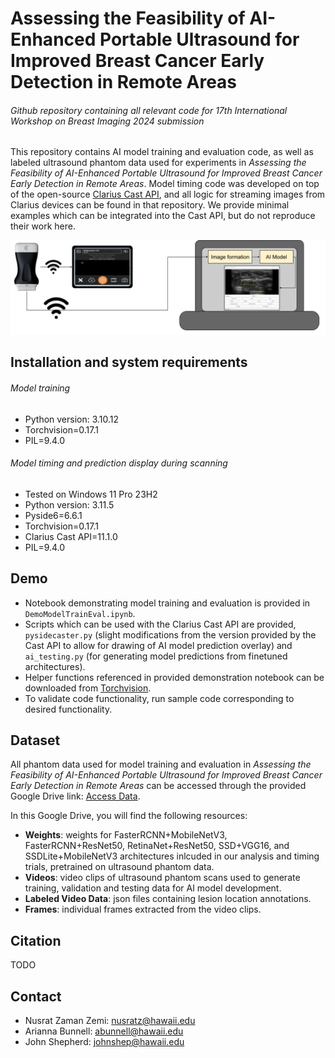 # Assessing the Feasibility of AI-Enhanced Portable Ultrasound for Improved Breast Cancer Early Detection in Remote Areas
###### Github repository containing all relevant code for 17th International Workshop on Breast Imaging 2024 submission

This repository contains AI model training and evaluation code, as well as labeled ultrasound phantom data used for experiments in _Assessing the Feasibility of AI-Enhanced Portable Ultrasound for Improved Breast Cancer Early Detection in Remote Areas_. Model timing code was developed on top of the open-source [Clarius Cast API](https://github.com/clariusdev/cast), and all logic for streaming images from Clarius devices can be found in that repository. We provide minimal examples which can be integrated into the Cast API, but do not reproduce their work here.  

![System Diagram](system_diagram.png)

## Installation and system requirements
###### Model training
- Python version: 3.10.12
- Torchvision=0.17.1
- PIL=9.4.0
  
###### Model timing and prediction display during scanning 
- Tested on Windows 11 Pro 23H2
- Python version: 3.11.5
- Pyside6=6.6.1
- Torchvision=0.17.1
- Clarius Cast API=11.1.0
- PIL=9.4.0

## Demo
- Notebook demonstrating model training and evaluation is provided in `DemoModelTrainEval.ipynb`.
- Scripts which can be used with the Clarius Cast API are provided, `pysidecaster.py` (slight modifications from the version provided by the Cast API to allow for drawing of AI model prediction overlay) and `ai_testing.py` (for generating model predictions from finetuned architectures).  
- Helper functions referenced in provided demonstration notebook can be downloaded from [Torchvision](https://github.com/pytorch/vision/tree/main/gallery/). 
- To validate code functionality, run sample code corresponding to desired functionality.

## Dataset 
All phantom data used for model training and evaluation in _Assessing the Feasibility of AI-Enhanced Portable Ultrasound for Improved Breast Cancer Early Detection in Remote Areas_ can be accessed through the provided Google Drive link: [Access Data](https://drive.google.com/drive/folders/1GEfqTNpqRxtoa7ZFWf0sUR2UEEZBNHkk?usp=sharing).
  
In this Google Drive, you will find the following resources:
  
- **Weights**: weights for FasterRCNN+MobileNetV3, FasterRCNN+ResNet50, RetinaNet+ResNet50, SSD+VGG16, and SSDLite+MobileNetV3 architectures inlcuded in our analysis and timing trials, pretrained on ultrasound phantom data.
- **Videos**: video clips of ultrasound phantom scans used to generate training, validation and testing data for AI model development.
- **Labeled Video Data**: json files containing lesion location annotations.
- **Frames**: individual frames extracted from the video clips.

## Citation 
TODO

## Contact

- Nusrat Zaman Zemi: [nusratz@hawaii.edu](mailto:nusratz@hawaii.edu)
- Arianna Bunnell: [abunnell@hawaii.edu](mailto:abunnell@hawaii.edu)
- John Shepherd: [johnshep@hawaii.edu](mailto:johnshep@hawaii.edu)
